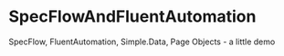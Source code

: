 SpecFlowAndFluentAutomation
===========================

SpecFlow, FluentAutomation, Simple.Data, Page Objects - a little demo